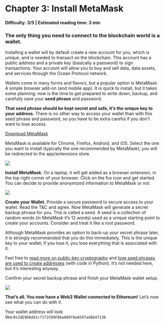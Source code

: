 # Chapter 3: Install MetaMask
#### Difficulty: **3/5** \| Estimated reading time: **3 min**

<dialog character="squid">MetaMask is like flippers to move in the blockchain waters.</dialog>

### The only thing you need to connect to the blockchain world is a wallet.

Installing a wallet will by default create a new account for you, which is unique, and is needed to transact on the blockchain. This account has a public address and a private key (basically a password) to sign transactions. Your account will allow you to buy and sell data, data assets, and services through the Ocean Protocol network.

Wallets come in many forms and flavors, but a popular option is MetaMask. A simple browser add-on (and mobile app). It is quick to install, but it takes some planning: now is the time to get prepared to write down, backup, and carefully save your **seed phrase** and password.

**That seed phrase should be kept secret and safe, it’s the unique key to your address.** There is no other way to access your wallet than with this seed phrase and password, so you have to be extra careful if you don't want to lose access.

<a href="https://MetaMask.io/download.html" target="blank">Download MetaMask</a>

MetaMask is available for Chrome, Firefox, Android, and iOS. Select the one you want to install (typically the one recommended by MetaMask); you will be redirected to the app/extensions store.

<img src="/images/chapter3_0.png" />


**Install MetaMask.**
On a laptop, it will get added as a browser extension, in the top right corner of your browser.
Click on the fox icon and get started. You can decide to provide anonymized information to MetaMask or not.


<img src="/images/chapter3_1.png" />


**Create your Wallet.**
Provide a secure password to secure access to your wallet. Read the T&C and agree.
Now MetaMask will generate a secret backup phrase for you. This is called a seed. A seed is a collection of random words (in MetaMask it’s 12 words) used as a unique starting point to create your accounts. Consider and treat it like a root password.

Although MetaMask provides an option to back-up your secret phrase later, it is strongly recommended that you do this immediately. This is the unique key to your wallet; if you lose it, you lose everything that is associated with it.

Feel free to [read more on public-key cryptography](https://en.wikipedia.org/wiki/Public-key_cryptography) and [how seed phrases are used to create addresses](https://medium.com/@wolovim/ethereum-201-hd-wallets-11d0c93c87f7how) (with code in Python). It’s not needed here, but it’s interesting anyway.

Confirm your secret backup phrase and finish your MetaMask wallet setup.

<img src="/images/chapter3_1.png" />


**That’s all. You now have a Web3 Wallet connected to Ethereum!**
Let’s now see what you can do with it.

Your wallet address will look like:`0x2dE9D8dd1c7172CD9F8ba809f6eA597ad6b4f136`
